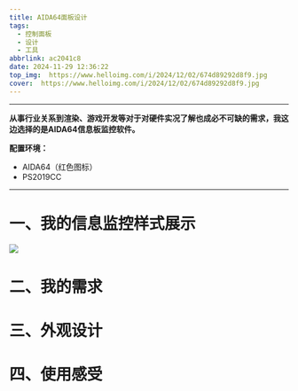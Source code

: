 ```yaml
---
title: AIDA64面板设计
tags:
  - 控制面板
  - 设计
  - 工具
abbrlink: ac2041c8
date: 2024-11-29 12:36:22
top_img:  https://www.helloimg.com/i/2024/12/02/674d89292d8f9.jpg
cover:  https://www.helloimg.com/i/2024/12/02/674d89292d8f9.jpg
---
```


---

**从事行业关系到渲染、游戏开发等对于对硬件实况了解也成必不可缺的需求，我这边选择的是AIDA64信息板监控软件。**



**配置环境：**

- AIDA64（红色图标）
- PS2019CC

---



# 一、我的信息监控样式展示 

![](https://www.helloimg.com/i/2024/11/29/6749465c6ea78.png)

# 二、我的需求



# 三、外观设计

# 四、使用感受

